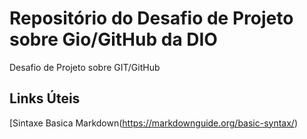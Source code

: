 # Repositório do Desafio de Projeto sobre Gio/GitHub da DIO
Desafio de Projeto sobre GIT/GitHub

## Links Úteis
[Sintaxe Basica Markdown(https://markdownguide.org/basic-syntax/)
